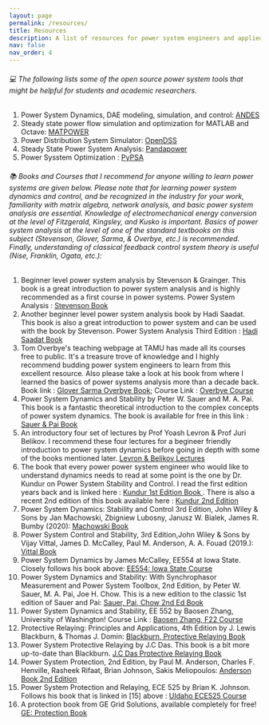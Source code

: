 ```yaml
---
layout: page
permalink: /resources/
title: Resources
description: A list of resources for power system engineers and applied mathematicians
nav: false
nav_order: 4
---
```

###### :computer: The following lists some of the open source power system tools that might be helpful for students and academic researchers. 

1. Power System Dynamics, DAE modeling, simulation, and control: [ANDES](https://github.com/curent/andes)
2. Steady state power flow simulation and optimization for MATLAB and Octave: [MATPOWER](https://github.com/MATPOWER/matpower)
3. Power Distribution System Simulator: [OpenDSS](https://sourceforge.net/projects/electricdss/)
4. Steady State Power System Analysis: [Pandapower](https://github.com/e2nIEE/pandapower)
5. Power Sysstem Optimization : [PyPSA](https://github.com/PyPSA/PyPSA)

###### :books: Books and Courses that I recommend for anyone willing to learn power systems are given below. Please note that for learning power system dynamics and control, and be recognized in the industry for your work,  familiarity with matrix algebra, network analysis, and basic power system analysis are essential. Knowledge of electromechanical energy conversion at the level of Fitzgerald, Kingsley, and Kusko is important. Basics of power system analysis at the level of one of the standard textbooks on this subject (Stevenson, Glover, Sarma, & Overbye, etc.) is recommended. Finally, understanding of classical feedback control system theory is useful (Nise, Franklin, Ogata, etc.):

1. Beginner level power system analysis by Stevenson & Grainger. This book is a great introduction to power system analysis and is highly recommended as a first course in power systems. Power System Analysis : [Stevenson Book](https://www.amazon.com/Analysis-Grainger-Professor-Electrical-Engineering/dp/0070612935)
2. Another beginner level power system analysis book by Hadi Saadat. This book is also a great introduction to power system and can be used with the book by Stevenson. Power System Analysis Third Edition : [Hadi Saadat Book](https://www.amazon.com/Power-System-Analysis-Third-Saadat-dp-0984543864/dp/0984543864/ref=dp_ob_title_bk#customerReviews)
3. Tom Overbye's teaching webpage at TAMU has made all its courses free to public. It's a treasure trove of knowledge and I highly recommend budding power system engineers to learn from this excellent resource. Also please take a look at his book from where I learned the basics of power systems analysis more than a decade back.
Book link : [Glover Sarma Overbye Book](https://www.amazon.com/Power-System-Analysis-Design-SI/dp/035767619X/ref=sr_1_3?qid=1688870893&refinements=p_27%3AThomas+Overbye&s=books&sr=1-3); 
Course Link : [Overbye Course](https://overbye.engr.tamu.edu/course-2/)
4. Power System Dynamics and Stability by Peter W. Sauer and M. A. Pai. This book is a fantastic theoretical introduction to the complex concepts of power system dynamics. The book is available for free in this link : [Sauer & Pai Book](https://courses.physics.illinois.edu/ece576/sp2018/Sauer%20and%20Pai%20book%20-%20Jan%202007.pdf)
5. An introductory four set of lectures by Prof 
Yoash Levron & Prof Juri Belikov. I recommend these four lectures for a begineer friendly introduction to power system dynamics before going in depth with some of the books mentioned later. [Levron & Belikov Lectures](https://a-lab.ee/projects/dq0-dynamics)
6. The book that every power power system engineer who would like to understand dynamics needs to read at some point is the one by Dr. Kundur on Power System Stability and Control. I read the first edition years back and is linked here : [Kundur 1st Edition Book ](https://www.amazon.com/System-Stability-Control-Prabha-Kundur/dp/007035958X). There is also a recent 2nd edition of this book available here : [Kundur 2nd Edition](https://www.amazon.com/Power-System-Stability-Control-Second-dp-1260473546/dp/1260473546/ref=dp_ob_title_bk)
7. Power System Dynamics: Stability and Control 3rd Edition, John Wiley & Sons by Jan Machowski, Zbigniew Lubosny, Janusz W. Bialek, James R. Bumby (2020):  [Machowski Book](https://www.amazon.com/Power-System-Dynamics-Stability-Control/dp/1119526345/ref=tmm_hrd_swatch_0?_encoding=UTF8&qid=&sr=)
8. Power System Control and Stability, 3rd Edition,John Wiley & Sons by Vijay Vittal, James D. McCalley, Paul M. Anderson, A. A. Fouad (2019.): [Vittal Book](https://www.wiley.com/en-us/Power+System+Control+and+Stability,+3rd+Edition-p-9781119433712)
9. Power System Dynamics by James McCalley, EE554 at Iowa State. Closely follows his book above: [EE554: Iowa State Course](https://home.engineering.iastate.edu/~jdm/ee554/schedule.htm)
10. Power System Dynamics and Stability: With Synchrophasor Measurement and Power System Toolbox, 2nd Edition, by Peter W. Sauer, M. A. Pai, Joe H. Chow. This is a new edition to the classic 1st edition of Sauer and Pai: [Sauer, Pai, Chow 2nd Ed Book](https://www.wiley.com/en-us/Power+System+Dynamics+and+Stability:+With+Synchrophasor+Measurement+and+Power+System+Toolbox,+2nd+Edition-p-9781119355779)
11.  Power System Dynamics and Stability, EE 552 by Baosen Zhang, University of Washington! Course Link : [Baosen Zhang, F22 Course](https://zhangbaosen.github.io/teaching/EE552)   
12.  Protective Relaying: Principles and Applications, 4th Edition by  J. Lewis Blackburn, & Thomas J. Domin: [Blackburn, Protective Relaying Book](https://www.amazon.com/Protective-Relaying-Principles-Applications-Fourth/dp/1439888116/ref=sr_1_3?crid=2OHAFVSLHK9XE&keywords=power+system+protection+blackburn&qid=1689083909&sprefix=power+system+protection+blackburn%2Caps%2C188&sr=8-3)
13.  Power System Protective Relaying by J.C Das. This book is a bit more up-to-date than Blackburn. [J.C Das Protective Relaying Book](https://www.amazon.com/Power-System-Protective-Relaying-Das/dp/0367735628)
14.  Power System Protection, 2nd Edition, by Paul M. Anderson, Charles F. Henville, Rasheek Rifaat, Brian Johnson, Sakis Meliopoulos: [Anderson Book 2nd Edition](https://www.wiley.com/en-us/Power+System+Protection,+2nd+Edition-p-9781119513148)
15. Power System Protection and Relaying, ECE 525 by Brian K. Johnson. Follows his book that is linked in [15] above : [UIdaho ECE525 Course](https://webpages.uidaho.edu/ece/ee/power/ECE525/)
16. A protection book from GE Grid Solutions, available completely for free! [GE: Protection Book](https://rpa.energy.mn/wp-content/uploads/2016/07/network-protection-and-automation-guide-book.pdf)



